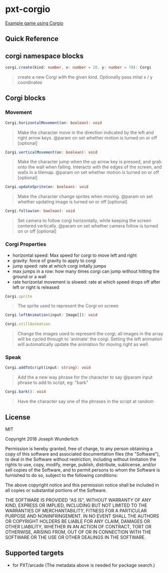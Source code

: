 # pxt-corgio

[Example game using Corgio](https://makecode.com/_bfKJ2tFgPPjs)

## Quick Reference

## corgi namespace blocks

```ts
corgi.create(kind: number, x: number = 10, y: number = 70): Corgi
```

> create a new Corgi with the given kind. Optionally pass inital x / y coordinates

## Corgi blocks

### Movement

```ts
Corgi.horizontalMovement(on: boolean): void
```

> Make the character move in the direction indicated by the left and right arrow keys.
> @param on set whether motion is turned on or off [optional]

```ts
Corgi.verticalMovement(on: boolean): void
```

> Make the character jump when the up arrow key is pressed, and grab onto the wall when falling.
> Interacts with the edges of the screen, and walls in a tilemap.
> @param on set whether motion is turned on or off [optional]

```ts
Corgi.updateSprite(on: boolean): void
```

> Make the character change sprites when moving.
> @param on set whether updating image is turned on or off [optional]

```ts
Corgi.follow(on: boolean): void
```

> Set camera to follow corgi horizontally, while keeping the screen centered vertically.
> @param on set whether camera follow is turned on or off [optional]

### Corgi Properties

* horizontal speed: Max speed for corgi to move left and right
* gravity: force of gravity to apply to corgi
* jump speed: rate at which corgi initally jumps
* max jumps in a row: how many times corgi can jump without hitting the ground or a wall
* rate horizontal movement is slowed: rate at which speed drops off after left or right is released

```ts
Corgi.sprite
```

> The sprite used to represent the Corgi on screen

```ts
Corgi.leftAnimation(input: Image[]): void
```
```ts
Corgi.stillAnimation
```

> Change the images used to represent the corgi; all images in the array will be cycled through to 'animate' the corgi. Setting the left animation will automatically update the animation for moving right as well.

### Speak

```ts
Corgi.addToScript(input: string): void
```

> Add the a new way phrase for the character to say
> @param input phrase to add to script, eg: "bark"

```ts
Corgi.bark(): void
```

> Have the character say one of the phrases in the script at random

## License
MIT

Copyright 2018 Joseph Wunderlich

Permission is hereby granted, free of charge, to any person obtaining a copy of this software and associated documentation files (the "Software"), to deal in the Software without restriction, including without limitation the rights to use, copy, modify, merge, publish, distribute, sublicense, and/or sell copies of the Software, and to permit persons to whom the Software is furnished to do so, subject to the following conditions:

The above copyright notice and this permission notice shall be included in all copies or substantial portions of the Software.

THE SOFTWARE IS PROVIDED "AS IS", WITHOUT WARRANTY OF ANY KIND, EXPRESS OR IMPLIED, INCLUDING BUT NOT LIMITED TO THE WARRANTIES OF MERCHANTABILITY, FITNESS FOR A PARTICULAR PURPOSE AND NONINFRINGEMENT. IN NO EVENT SHALL THE AUTHORS OR COPYRIGHT HOLDERS BE LIABLE FOR ANY CLAIM, DAMAGES OR OTHER LIABILITY, WHETHER IN AN ACTION OF CONTRACT, TORT OR OTHERWISE, ARISING FROM, OUT OF OR IN CONNECTION WITH THE SOFTWARE OR THE USE OR OTHER DEALINGS IN THE SOFTWARE.

## Supported targets

* for PXT/arcade
(The metadata above is needed for package search.)
